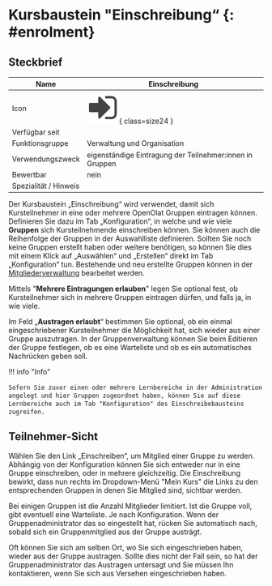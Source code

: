 # Kursbaustein "Einschreibung“ {: #enrolment}

## Steckbrief

Name | Einschreibung
---------|----------
Icon | ![Einschreibung Icon](assets/enrolment.png){ class=size24  }
Verfügbar seit | 
Funktionsgruppe | Verwaltung und Organisation
Verwendungszweck | eigenständige Eintragung der Teilnehmer:innen in Gruppen
Bewertbar | nein
Spezialität / Hinweis |


Der Kursbaustein „Einschreibung“ wird verwendet, damit sich Kursteilnehmer in eine oder mehrere OpenOlat Gruppen eintragen können. Definieren Sie dazu im Tab „Konfiguration“, in welche und wie viele **Gruppen** sich Kursteilnehmende
einschreiben können. Sie können auch die Reihenfolge der Gruppen in der Auswahlliste definieren. Sollten Sie noch keine Gruppen erstellt haben oder weitere benötigen, so können Sie dies mit einem Klick auf „Auswählen“ und
„Erstellen“ direkt im Tab „Konfiguration“ tun. Bestehende und neu erstellte Gruppen können in der [Mitgliederverwaltung](../learningresources/Members_management.de.md) bearbeitet werden.

Mittels "**Mehrere Eintragungen erlauben**" legen Sie optional fest, ob Kursteilnehmer sich in mehrere Gruppen eintragen dürfen, und falls ja, in wie viele.

Im Feld „**Austragen erlaubt**“ bestimmen Sie optional, ob ein einmal eingeschriebener Kursteilnehmer die Möglichkeit hat, sich wieder aus einer Gruppe auszutragen. In der Gruppenverwaltung können Sie beim Editieren der Gruppe festlegen, ob es eine Warteliste und ob es ein automatisches Nachrücken geben soll.

!!! info "Info"

    Sofern Sie zuvor einen oder mehrere Lernbereiche in der Administration angelegt und hier Gruppen zugeordnet haben, können Sie auf diese Lernbereiche auch im Tab "Konfiguration" des Einschreibebausteins zugreifen.

## Teilnehmer-Sicht

Wählen Sie den Link „Einschreiben“, um Mitglied einer Gruppe zu werden. Abhängig von der Konfiguration können Sie sich entweder nur in eine Gruppe einschreiben, oder in mehrere gleichzeitig. Die Einschreibung bewirkt, dass
nun rechts im Dropdown-Menü "Mein Kurs" die Links zu den entsprechenden Gruppen in denen Sie Mitglied sind, sichtbar werden.

Bei einigen Gruppen ist die Anzahl Mitglieder limitiert. Ist die Gruppe voll, gibt eventuell eine Warteliste. Je nach Konfiguration. Wenn der Gruppenadministrator das so eingestellt hat, rücken Sie automatisch nach, sobald sich ein Gruppenmitglied aus der Gruppe austrägt.

Oft können Sie sich am selben Ort, wo Sie sich eingeschrieben haben, wieder aus der Gruppe austragen. Sollte dies nicht der Fall sein, so hat der Gruppenadministrator das Austragen untersagt und Sie müssen Ihn kontaktieren, wenn Sie sich aus Versehen eingeschrieben haben.
